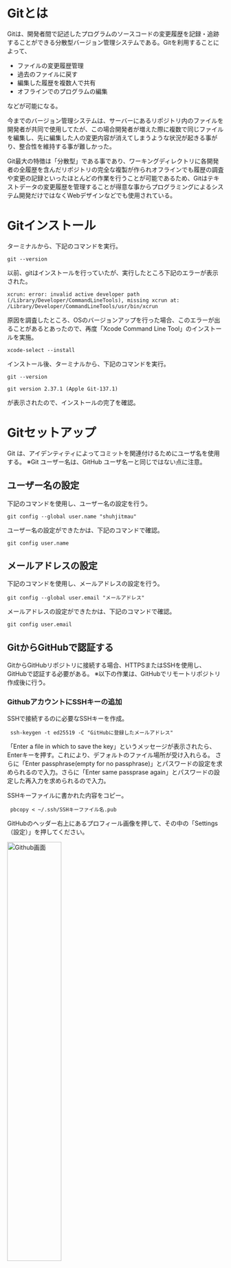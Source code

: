 # Gitとは

Gitは、開発者間で記述したプログラムのソースコードの変更履歴を記録・追跡することができる分散型バージョン管理システムである。Gitを利用することによって、

 - ファイルの変更履歴管理
 - 過去のファイルに戻す
 - 編集した履歴を複数人で共有
 - オフラインでのプログラムの編集

などが可能になる。

今までのバージョン管理システムは、サーバーにあるリポジトリ内のファイルを開発者が共同で使用してたが、この場合開発者が増えた際に複数で同じファイルを編集し、先に編集した人の変更内容が消えてしまうような状況が起きる事がり、整合性を維持する事が難しかった。

Git最大の特徴は「分散型」である事であり、ワーキングディレクトリに各開発者の全履歴を含んだリポジトリの完全な複製が作られオフラインでも履歴の調査や変更の記録といったほとんどの作業を行うことが可能であるため、Gitはテキストデータの変更履歴を管理することが得意な事からプログラミングによるシステム開発だけではなくWebデザインなどでも使用されている。


# Gitインストール
ターミナルから、下記のコマンドを実行。

 `` git --version `` 

以前、gitはインストールを行っていたが、実行したところ下記のエラーが表示された。

`` xcrun: error: invalid active developer path (/Library/Developer/CommandLineTools), missing xcrun at: /Library/Developer/CommandLineTools/usr/bin/xcrun ``

原因を調査したところ、OSのバージョンアップを行った場合、このエラーが出ることがあるとあったので、再度「Xcode Command Line Tool」のインストールを実施。

`` xcode-select --install ``

インストール後、ターミナルから、下記のコマンドを実行。

 `` git --version `` 


``git version 2.37.1 (Apple Git-137.1)``

が表示されたので、インストールの完了を確認。

# Gitセットアップ

Git は、アイデンティティによってコミットを関連付けるためにユーザ名を使用する。
※Git ユーザー名は、GitHub ユーザ名ーと同じではない点に注意。

## ユーザー名の設定

下記のコマンドを使用し、ユーザー名の設定を行う。

``git config --global user.name "shuhjitmau"``

ユーザー名の設定ができたかは、下記のコマンドで確認。

``git config user.name``

## メールアドレスの設定

下記のコマンドを使用し、メールアドレスの設定を行う。

``git config --global user.email "メールアドレス"``

メールアドレスの設定ができたかは、下記のコマンドで確認。

``git config user.email``


## GitからGitHubで認証する

GitからGitHubリポジトリに接続する場合、HTTPSまたはSSHを使用し、GitHubで認証する必要がある。
※以下の作業は、GitHubでリモートリポジトリ作成後に行う。

### GithubアカウントにSSHキーの追加

SSHで接続するのに必要なSSHキーを作成。

`` ssh-keygen -t ed25519 -C "GitHubに登録したメールアドレス"`` 

「Enter a file in which to save the key」というメッセージが表示されたら、Enterキーを押す。これにより、デフォルトのファイル場所が受け入れらる。 さらに「Enter passphrase(empty for no passphrase)」とパスワードの設定を求められるので入力。さらに「Enter same passprase again」とパスワードの設定した再入力を求められるので入力。

SSHキーファイルに書かれた内容をコピー。

`` pbcopy < ~/.ssh/SSHキーファイル名.pub`` 

GitHubのヘッダー右上にあるプロフィール画像を押して、その中の「Settings（設定）」を押してください。

<img src="./image/ssh001.png" alt="Github画面" width="50%">

左側のサイドメニューから、「SSH and GPG keys.」を押す。 

<img src="./image/ssh002.png" alt="Github画面" width="50%">

次に「New SSH Key」を押す。

<img src="./image/ssh003.png" alt="Github画面" width="50%">

Title欄に任意の名前を付け、Key欄に先ほどコピーした内容を貼り付ける。

### SSH接続の確認
GitHubに接続ができるかを確認。

``ssh -T git@github.com``

下記のようにユーザー名が表示されれば接続完了。

<img src="./image/ssh004.png" alt="Github画面" width="50%">

# Gitの使い方

## git init

Gitのinitコマンドは、「リポジトリを新規に作成」するときに使用するコマンドで、initコマンドを実行すると、現在のディレクトリまたは指定したディレクトリに「.git」というリポジトリを構成するディレクトリが作成される。
「.git」にはGitで使用するファイルが新規に作成される。
また、既存のリポジトリの初期化を行いたい場合にもinitコマンドを使用する。

``mkdir mau-j2n``

``cd mau-j2n``

``git init``

とコマンドを実行することによって、「/Users/ユーザー名/」以下にディレクトリ「mau-j2c」を作成し、「.git」というリポジトリを構成するディレクトリが作成される。

また、上記のコマンドは、

``mkdir mau-j2n``

``git init mau-j2n``

と、ディレクトリ名を指定することで、同様の結果となる。

## git add

git add は、作業ディレクトリ内の変更をステージングエリアに追加するコマンドで、個々のファイルのアップデート内容を次回コミット対象とするよう、Gitに指示する。実際には git add コマンドだけではリポジトリに何も影響しない。git commit コマンドを実行するまで、変更が実際に記録されることはない。

``git add ファイル名``

指定したファイルに加えられた変更点が次回のコミット対象となる。

``git add ディレクトリ名``

指定したディレクトリ内に加えられた変更点が次回のコミット対象となる。

``git add .``

カレントディレクトリ以下の、変更されたファイルや削除されたファイル、新しく作られたファイル、全てにが次回のコミット対象となる。


## git commit








ターミナルからGitで管理するディレクトリを作成し、ディレクトリに移動する。

``mkdir mau-j2n``  

``cd mau-j2n``

そのフォルダをGitで管理できるように、以下のコマンドを実行。

``git init``

問題がなかった場合、下記のような実行結果が出る。

<img src="./image/gitwork001.png" alt="Github画面" width="50%">

現在のブランチ名をmainに変更するため、コマンドを実行。

``git branch -M main``

GitHubの作成したリポジトリ画面を開き、「HTTPS/SSH」と書かれたボタンの「SSH」を押し、”git@github.com:shuhjitmau/mau-j2n.git”をコピーする。

<img src="./image/gitwork002.png" alt="Github画面" width="50%">

（リポジトリ画面の「Code」の中のSSHを選択しても良い）

<img src="./image/gitwork003.png" alt="Github画面" width="50%">

コピー後、以下のコマンドをターミナルで実行しpush先のリモートリポジトリを指定する。

``git remote add origin git@github.com:shuhjitmau/mau-j2n.git``

以下コマンドを実行すると、登録されているリモートリポジトリを確認することが可能。

``git remote -v``

<img src="./image/gitwork005.png" alt="Github画面" width="50%">









# GitHubとは

GitHubは、GitHubはGitの仕組みを応用し、Web上でソースコードのバージョン管理と公開を可能としたサービスで、ユーザーがプログラムのソースコードやデザインデータなどを保存、公開できるようにしたウェブサービスの名称。「Git」の「ハブ：拠点・中心・集まり」という意味で、GitHub社が運営しており、

 - ソースコードのバージョン管理
 - ソースコードの共有・公開
 - プロジェクト管理・コミュニケーション

などを行う事ができる。

GitHubに作成されたリポジトリは、基本はパブリック設定ですべて公開されるが、有料サービスを利用するとアクセス制限のあるプライベートなレポジトリを作る事が可能になる。また、各プロジェクトにwikiやタスク管理ツールなど、グループ開発の為の機能も充実しているのが特徴である。

# GitHubアカウントの作成

## アカウントの登録

<img src="./image/github001.png" alt="Github画面" width="50%">

「GitHubに登録する」ボタンを押し、アカウント登録画面へ
新規登録用のフォームに、ユーザー名、メールアドレス、パスワードを入力。
GitHubのアップデートやお知らせを受け取るかどうかに「yes」か「no」で回答。
登録者がロボットではないことを確認する質問がありますので、質問の通りに回答。

<img src="./image/github003.png" alt="Github画面" width="50%">

質問に正しく回答すると、登録したメールアドレス宛に認証コードが送られてくるので、
コードを入力。
<img src="./image/github004.png" alt="Github画面" width="50%">

## リモートリポジトリの作成

Githubの画面左の「Create repository」ボタンもしくは、GitHubのヘッダー右上にある「+」をクリックして表示される項目の「New repository」をクリック。

<img src="./image/repository001.png" alt="Github画面" width="50%">

「Repository name」の箇所にプロジェクト名「mau-j2n」と入力。
また、今回は公開設定の為、「Public」を選択。
その他の項目も必要に応じて入力し、リモートリポジトリを作成。

<img src="./image/repository002.png" alt="Github画面" width="50%">

リモートリポジトリの作成が完了すると、下記のページが表示される。

<img src="./image/repository003.png" alt="Github画面" width="50%">



# Markdownとは

Markdown（マークダウン）は、書を記述するための軽量マークアップ言語（シンプルなテキストエディタを使っての入力が容易になるように設計された、簡潔な文法をもつマークアップ言語）のひとつで、

 - 手軽に文章構造を明示できる
 - 簡単で、覚えやすい
 - 読み書きに特別なアプリを必要としない
 - 対応アプリを使えば快適に読み書きできる

などの特徴がある。

Markdownはシンプルな記法で文章に装飾を反映させると同時に構造化できる事ができ、レイアウトやスタイルを意識せず、文章を考えることだけに集中する事ができる点がメリットである。例えば見出しは「# 見出し」のように「#」+「半角スペース」で書き、「#」の数で見出しを５段階で表現することができる。


一括登録
git add.
git commit


